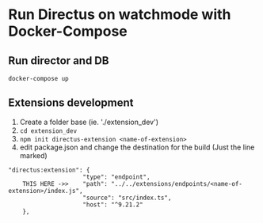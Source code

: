 # Run Directus on watchmode with Docker-Compose

## Run director and DB

`docker-compose up`

## Extensions development

1. Create a folder base (ie. './extension_dev')
2. `cd extension_dev`
3. `npm init directus-extension <name-of-extension>`
4. edit package.json and change the destination for the build (Just the line marked)

```
"directus:extension": {
                     "type": "endpoint",
    THIS HERE ->>    "path": "../../extensions/endpoints/<name-of-extension>/index.js",
                     "source": "src/index.ts",
                     "host": "^9.21.2"
    },
```
